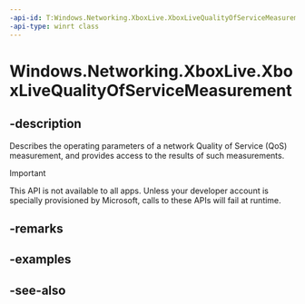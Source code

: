 ```yaml
---
-api-id: T:Windows.Networking.XboxLive.XboxLiveQualityOfServiceMeasurement
-api-type: winrt class
---
```


<!-- Class syntax.
public class XboxLiveQualityOfServiceMeasurement : Windows.Networking.XboxLive.IXboxLiveQualityOfServiceMeasurement
-->

# Windows.Networking.XboxLive.XboxLiveQualityOfServiceMeasurement

## -description

Describes the operating parameters of a network Quality of Service (QoS) measurement, and provides access to the results of such measurements.

> [!IMPORTANT]
> This API is not available to all apps. Unless your developer account is specially provisioned by Microsoft, calls to these APIs will fail at runtime.

## -remarks

## -examples

## -see-also
